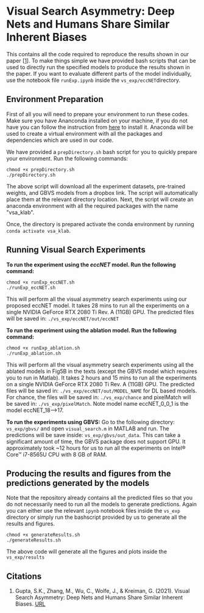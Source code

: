 # Visual Search Asymmetry: Deep Nets and Humans Share Similar Inherent Biases

This contains all the code required to reproduce the results shown in our paper [[1](#cite_vsa)]. To make things simple we have provided bash scripts that can be used to directly run the specified models to produce the results shown in the paper. If you want to evaluate different parts of the model individually, use the notebook file `runExp.ipynb` inside the `vs_exp/eccNET`directory.

## Environment Preparation

First of all you will need to prepare your environment to run these codes. Make sure you have Ananconda installed on your machine, if you do not have you can follow the instruction from [here](https://docs.anaconda.com/anaconda/install/) to install it. Anaconda will be used to create a virtual environment with all the packages and dependencies which are used in our code.

We have provided a `prepDirectory.sh` bash script for you to quickly prepare your environment. Run the following commands:

```
chmod +x prepDirectory.sh
./prepDirectory.sh
```

The above script will download all the experiment datasets, pre-trained weights, and GBVS models from a dropbox link. The script will automatically place them at the relevant directory location.
Next, the script will create an anaconda environment with all the required packages with the name "vsa_klab".

Once, the directory is prepared activate the conda environment by running `conda activate vsa_klab`.

## Running Visual Search Experiments

**To run the experiment using the *eccNET* model. Run the following command:**

```
chmod +x runExp_eccNET.sh
./runExp_eccNET.sh
```

This will perform all the visual asymmetry search experiments using our proposed eccNET model. It takes 28 mins to run all the experiments on a single NVIDIA GeForce RTX 2080 Ti Rev. A (11GB) GPU. The predicted files will be saved in: `./vs_exp/eccNET/out/eccNET`

**To run the experiment using the ablation model. Run the following command:**

```
chmod +x runExp_ablation.sh
./runExp_ablation.sh
```

This will perform all the visual asymmetry search experiments using all the ablated models in Fig5B in the texts (except the GBVS model which requires you to run in Matlab). It takes 2 hours and 15 mins to run all the experiments on a single NVIDIA GeForce RTX 2080 Ti Rev. A (11GB) GPU. The predicted files will be saved in: `./vs_exp/eccNET/out/MODEL_NAME` for DL based models. For chance, the files will be saved in: `./vs_exp/chance` and pixelMatch will be saved in: `./vs_exp/pixelMatch`. Note model name eccNET_0_0_1 is the model eccNET_18-->17.

**To run the experiments using GBVS:**
Go to the following directory: `vs_exp/gbvs/` and open `visual_search.m` in MATLAB and run. The predictions will be save inside: `vs_exp/gbvs/out_data`. This can take a significant amount of time, the GBVS package does not support GPU. It approximately took ~12 hours for us to run all the experiments on Intel® Core™ i7-8565U CPU with 8 GB of RAM.

## Producing the results and figures from the predictions generated by the models

Note that the repository already contains all the predicted files so that you do not necessarily need to run all the models to generate predictions. Again you can either use the relevant `ipynb` notebook files inside the `vs_exp` directory or simply run the bashscript provided by us to generate all the results and figures.

```
chmod +x generateResults.sh
./generateResults.sh
```

The above code will generate all the figures and plots inside the `vs_exp/results`

## Citations

1. <a name="cite_vsa"></a> Gupta, S.K., Zhang, M., Wu, C., Wolfe, J., & Kreiman, G. (2021). Visual Search Asymmetry: Deep Nets and Humans Share Similar Inherent Biases. [URL][paper]

[//]: #
[paper]: <https://arxiv.org/abs/2106.02953>
